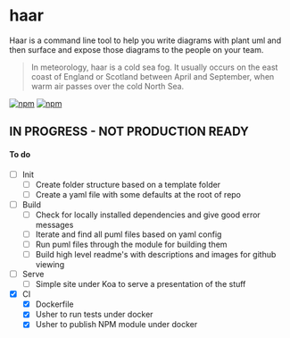 # haar

Haar is a command line tool to help you write diagrams with plant uml and then surface and expose those diagrams to the people on your team.

> In meteorology, haar is a cold sea fog. It usually occurs on the east coast of England or Scotland between April and September, when warm air passes over the cold North Sea.

[![npm](https://img.shields.io/npm/v/haar.svg?maxAge=2592000)](https://www.npmjs.com/package/haar)
[![npm](https://img.shields.io/npm/dm/haar.svg)](https://www.npmjs.com/package/haar)

## IN PROGRESS - NOT PRODUCTION READY

#### To do

- [ ] Init
  - [ ] Create folder structure based on a template folder
  - [ ] Create a yaml file with some defaults at the root of repo

- [ ] Build
  - [ ] Check for locally installed dependencies and give good error messages
  - [ ] Iterate and find all puml files based on yaml config
  - [ ] Run puml files through the module for building them
  - [ ] Build high level readme's with descriptions and images for github viewing

- [ ] Serve
  - [ ] Simple site under Koa to serve a presentation of the stuff

- [x] CI
  - [x] Dockerfile
  - [x] Usher to run tests under docker
  - [x] Usher to publish NPM module under docker
